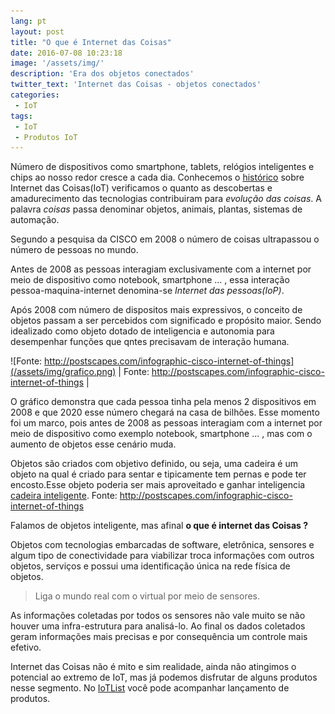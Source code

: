```yaml
---
lang: pt
layout: post
title: "O que é Internet das Coisas"
date: 2016-07-08 10:23:18
image: '/assets/img/'
description: 'Era dos objetos conectados'
twitter_text: 'Internet das Coisas - objetos conectados'
categories:
 - IoT
tags:
 - IoT
 - Produtos IoT
---
```


Número de dispositivos como smartphone, tablets, relógios inteligentes e chips ao nosso redor cresce a cada dia. Conhecemos o [histórico](http://localhost:4000/iot/hist%C3%B3ria/2016/06/05/internet-das-coisas-historico.html) sobre Internet das Coisas(IoT) verificamos o quanto as descobertas e amadurecimento das tecnologias contribuiram para _evolução das coisas_.
A palavra _coisas_ passa denominar objetos, animais, plantas, sistemas de automação.

Segundo a pesquisa da CISCO em 2008 o número de coisas ultrapassou o número de pessoas no mundo. 

Antes de 2008 as pessoas interagiam exclusivamente com a internet por meio de dispositivo como notebook, smartphone ... , essa interação pessoa-maquina-internet denomina-se _Internet das pessoas(IoP)_.

Após 2008 com número de dispositos mais expressivos, o conceito de objetos passam a ser percebidos com significado e propósito maior. Sendo idealizado como objeto dotado de inteligencia e autonomia para desempenhar funções que qntes precisavam de interação humana.

![Fonte: http://postscapes.com/infographic-cisco-internet-of-things](/assets/img/grafico.png) | Fonte: http://postscapes.com/infographic-cisco-internet-of-things |

O gráfico demonstra que cada pessoa tinha pela menos 2 dispositivos em 2008 e que 2020 esse número chegará na casa de bilhões. 
Esse momento foi um marco, pois antes de 2008 as pessoas interagiam com a internet por meio de dispositivo como exemplo notebook, smartphone ... , mas com o aumento de objetos esse cenário muda.

Objetos são criados com objetivo definido, ou seja, uma cadeira é um objeto na qual é criado para sentar e tipicamente tem pernas e pode ter encosto.Esse objeto poderia ser mais aproveitado e ganhar inteligencia [cadeira inteligente](http://oglobo.globo.com/sociedade/tecnologia/nissan-apresenta-cadeiras-de-escritorio-inteligentes-18678746).
Fonte: http://postscapes.com/infographic-cisco-internet-of-things


Falamos de objetos inteligente, mas afinal **o que é internet das Coisas ?**

Objetos com tecnologias embarcadas de software, eletrônica, sensores e algum tipo de conectividade para viabilizar troca informações com outros objetos, serviços e possui uma identificação única na rede física de objetos.

> Liga o mundo real com o virtual por meio de sensores.

As informações coletadas por todos os sensores não vale muito se não houver uma infra-estrutura para analisá-lo. Ao final os dados coletados geram informações mais precisas e por consequência um controle mais efetivo.

Internet das Coisas não é mito e sim realidade, ainda não atingimos o potencial ao extremo de IoT, mas já podemos disfrutar de alguns produtos nesse segmento. No [IoTList](http://iotlist.co/) você pode acompanhar lançamento de produtos.





